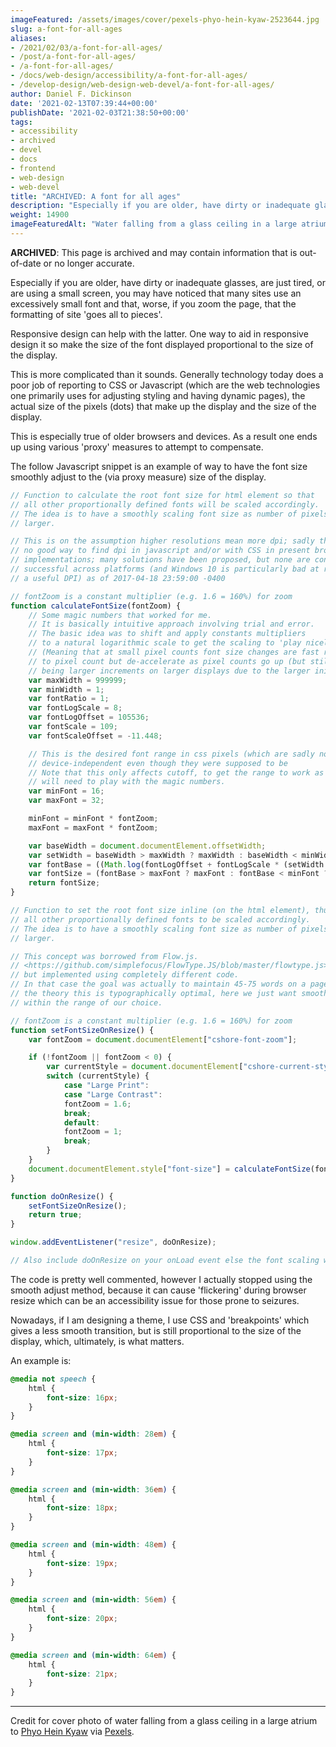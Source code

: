 ```yaml
---
imageFeatured: /assets/images/cover/pexels-phyo-hein-kyaw-2523644.jpg
slug: a-font-for-all-ages
aliases:
- /2021/02/03/a-font-for-all-ages/
- /post/a-font-for-all-ages/
- /a-font-for-all-ages/
- /docs/web-design/accessibility/a-font-for-all-ages/
- /develop-design/web-design-web-devel/a-font-for-all-ages/
author: Daniel F. Dickinson
date: '2021-02-13T07:39:44+00:00'
publishDate: '2021-02-03T21:38:50+00:00'
tags:
- accessibility
- archived
- devel
- docs
- frontend
- web-design
- web-devel
title: "ARCHIVED: A font for all ages"
description: "Especially if you are older, have dirty or inadequate glasses, are just tired, or are using a small screen, you may find sites use an excessively small font."
weight: 14900
imageFeaturedAlt: "Water falling from a glass ceiling in a large atrium"
---
```


**ARCHIVED**: This page is archived and may contain information that is out-of-date or no longer accurate.

Especially if you are older, have dirty or inadequate glasses, are just tired, or are using a small screen, you may have noticed that many sites use an excessively small font and that, worse, if you zoom the page, that the formatting of site 'goes all to pieces'.

Responsive design can help with the latter. One way to aid in responsive design it so make the size of the font displayed proportional to the size of the display.

This is more complicated than it sounds. Generally technology today does a poor job of reporting to CSS or Javascript (which are the web technologies one primarily uses for adjusting styling and having dynamic pages), the actual size of the pixels (dots) that make up the display and the size of the display.

This is especially true of older browsers and devices. As a result one ends up using various 'proxy' measures to attempt to compensate.

The follow Javascript snippet is an example of way to have the font size smoothly adjust to the (via proxy measure) size of the display.

```javascript
// Function to calculate the root font size for html element so that
// all other proportionally defined fonts will be scaled accordingly.
// The idea is to have a smoothly scaling font size as number of pixels gets
// larger.

// This is on the assumption higher resolutions mean more dpi; sadly there is
// no good way to find dpi in javascript and/or with CSS in present browser
// implementations; many solutions have been proposed, but none are consistently
// successful across platforms (and Windows 10 is particularly bad at reporting
// a useful DPI) as of 2017-04-18 23:59:00 -0400

// fontZoom is a constant multiplier (e.g. 1.6 = 160%) for zoom
function calculateFontSize(fontZoom) {
    // Some magic numbers that worked for me.
    // It is basically intuitive approach involving trial and error.
    // The basic idea was to shift and apply constants multipliers
    // to a natural logarithmic scale to get the scaling to 'play nicely'.
    // (Meaning that at small pixel counts font size changes are fast relative
    // to pixel count but de-accelerate as pixel counts go up (but still end up
    // being larger increments on larger displays due to the larger initial value).
    var maxWidth = 999999;
    var minWidth = 1;
    var fontRatio = 1;
    var fontLogScale = 8;
    var fontLogOffset = 105536;
    var fontScale = 109;
    var fontScaleOffset = -11.448;

    // This is the desired font range in css pixels (which are sadly not actually
    // device-independent even though they were supposed to be
    // Note that this only affects cutoff, to get the range to work as desired, you
    // will need to play with the magic numbers.
    var minFont = 16;
    var maxFont = 32;

    minFont = minFont * fontZoom;
    maxFont = maxFont * fontZoom;

    var baseWidth = document.documentElement.offsetWidth;
    var setWidth = baseWidth > maxWidth ? maxWidth : baseWidth < minWidth ? minWidth : baseWidth;
    var fontBase = ((Math.log(fontLogOffset + fontLogScale * (setWidth / fontRatio))) + fontScaleOffset) * fontScale * fontZoom;
    var fontSize = (fontBase > maxFont ? maxFont : fontBase < minFont ? minFont : fontBase) + "px";
    return fontSize;
}

// Function to set the root font size inline (on the html element), thus causing
// all other proportionally defined fonts to be scaled accordingly.
// The idea is to have a smoothly scaling font size as number of pixels gets
// larger.

// This concept was borrowed from Flow.js.
// <https://github.com/simplefocus/FlowType.JS/blob/master/flowtype.js>
// but implemented using completely different code.
// In that case the goal was actually to maintain 45-75 words on a page based
// the theory this is typographically optimal, here we just want smooth scaling on
// within the range of our choice.

// fontZoom is a constant multiplier (e.g. 1.6 = 160%) for zoom
function setFontSizeOnResize() {
    var fontZoom = document.documentElement["cshore-font-zoom"];

    if (!fontZoom || fontZoom < 0) {
        var currentStyle = document.documentElement["cshore-current-style"];
        switch (currentStyle) {
            case "Large Print":
            case "Large Contrast":
            fontZoom = 1.6;
            break;
            default:
            fontZoom = 1;
            break;
        }
    }
    document.documentElement.style["font-size"] = calculateFontSize(fontZoom);
}

function doOnResize() {
    setFontSizeOnResize();
    return true;
}

window.addEventListener("resize", doOnResize);

// Also include doOnResize on your onLoad event else the font scaling won't be applied until window is resized
```

The code is pretty well commented, however I actually stopped using the smooth adjust method, because it can cause 'flickering' during browser resize which can be an accessibility issue for those prone to seizures.

Nowadays, if I am designing a theme, I use CSS and 'breakpoints' which gives a less smooth transition, but is still proportional to the size of the display, which, ultimately, is what matters.

An example is:

```css
@media not speech {
    html {
        font-size: 16px;
    }
}

@media screen and (min-width: 28em) {
    html {
        font-size: 17px;
    }
}

@media screen and (min-width: 36em) {
    html {
        font-size: 18px;
    }
}

@media screen and (min-width: 48em) {
    html {
        font-size: 19px;
    }
}

@media screen and (min-width: 56em) {
    html {
        font-size: 20px;
    }
}

@media screen and (min-width: 64em) {
    html {
        font-size: 21px;
    }
}
```

----

Credit for cover photo of water falling from a glass ceiling in a large atrium to [Phyo Hein Kyaw](https://www.pexels.com/@phyo-hein-kyaw-305378?utm_content=attributionCopyText&utm_medium=referral&utm_source=pexels) via [Pexels](https://www.pexels.com/photo/water-falling-from-glass-ceiling-2523644/?utm_content=attributionCopyText&utm_medium=referral&utm_source=pexels).
